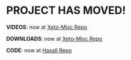 # PROJECT HAS MOVED!

**VIDEOS**: now at [Xeto-Misc Repo](https://github.com/briansfrank/xeto-misc)

**DOWNLOADS**: now at [Xeto-Misc Repo](https://github.com/briansfrank/xeto-misc)

**CODE**: now at [Haxall Repo](https://github.com/haxall/haxall)





